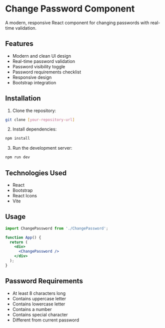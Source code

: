 # Change Password Component

A modern, responsive React component for changing passwords with real-time validation.

## Features

- Modern and clean UI design
- Real-time password validation
- Password visibility toggle
- Password requirements checklist
- Responsive design
- Bootstrap integration

## Installation

1. Clone the repository:
```bash
git clone [your-repository-url]
```

2. Install dependencies:
```bash
npm install
```

3. Run the development server:
```bash
npm run dev
```

## Technologies Used

- React
- Bootstrap
- React Icons
- Vite

## Usage

```jsx
import ChangePassword from './ChangePassword';

function App() {
  return (
    <div>
      <ChangePassword />
    </div>
  );
}
```

## Password Requirements

- At least 8 characters long
- Contains uppercase letter
- Contains lowercase letter
- Contains a number
- Contains special character
- Different from current password 